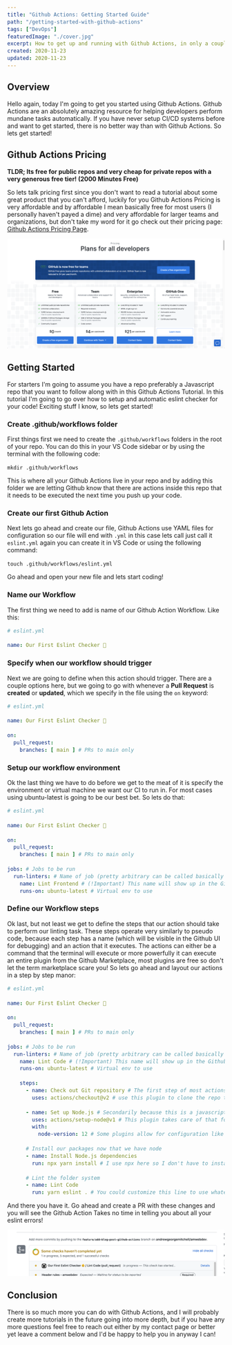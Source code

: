 ```yaml
---
title: "Github Actions: Getting Started Guide"
path: "/getting-started-with-github-actions"
tags: ["DevOps"]
featuredImage: "./cover.jpg"
excerpt: How to get up and running with Github Actions, in only a couple minutes.
created: 2020-11-23
updated: 2020-11-23
---
```

 
## Overview

Hello again, today I'm going to get you started using Github Actions. Github Actions are an absolutely amazing resource for helping developers perform mundane tasks automatically. If you have never setup CI/CD systems before and want to get started, there is no better way than with Github Actions. So lets get started!

## Github Actions Pricing

**TLDR; Its free for public repos and very cheap for private repos with a very generous free tier! (2000 Minutes Free)** 

So lets talk pricing first since you don't want to read a tutorial about some great product that you can't afford, luckily for you Github Actions Pricing is very affordable and by affordable I mean basically free for most users (I personally haven't payed a dime) and very affordable for larger teams and organizations, but don't take my word for it go check out their pricing page: [Github Actions Pricing Page](https://github.com/pricing).

![Github Pricing Plan Page Screenshot](./GithubPricing.png)

## Getting Started

For starters I'm going to assume you have a repo preferably a Javascript repo that you want to follow along with in this Github Actions Tutorial. In this tutorial I'm going to go over how to setup and automatic eslint checker for your code! Exciting stuff I know, so lets get started!


### Create .github/workflows folder

First things first we need to create the ```.github/workflows``` folders in the root of your repo. You can do this in your VS Code sidebar or by using the terminal with the following code:

 ```mkdir .github/workflows```

This is where all your Github Actions live in your repo and by adding this folder we are letting Github know that there are actions inside this repo that it needs to be executed the next time you push up your code.

### Create our first Github Action

Next lets go ahead and create our file, Github Actions use YAML files for configuration so our file will end with ```.yml``` in this case lets call just call it ```eslint.yml``` again you can create it in VS Code or using the following command:

```touch .github/workflows/eslint.yml```

Go ahead and open your new file and lets start coding!


### Name our Workflow
The first thing we need to add is name of our Github Action Workflow. Like this:

```yaml
# eslint.yml

name: Our First Eslint Checker 👶
```

### Specify when our workflow should trigger

Next we are going to define when this action should trigger. There are a couple options here, but we going to go with whenever a **Pull Request** is **created** or **updated**, which we specify in the file using the ```on``` keyword:

```yaml
# eslint.yml

name: Our First Eslint Checker 👶

on:
  pull_request:
    branches: [ main ] # PRs to main only
```

### Setup our workflow environment
Ok the last thing we have to do before we get to the meat of it is specify the environment or virtual machine we want our CI to run in. For most cases using ubuntu-latest is going to be our best bet. So lets do that:

```yaml
# eslint.yml

name: Our First Eslint Checker 👶

on:
  pull_request:
    branches: [ main ] # PRs to main only

jobs: # Jobs to be run
  run-linters: # Name of job (pretty arbitrary can be called basically anything)
    name: Lint Frontend # (!Important) This name will show up in the Github UI so its important
    runs-on: ubuntu-latest # Virtual env to use
```

### Define our Workflow steps

Ok last, but not least we get to define the steps that our action should take to perform our linting task. These steps operate very similarly to pseudo code, because each step has a name (which will be visible in the Github UI for debugging) and an action that it executes. The actions can either be a command that the terminal will execute or more powerfully it can execute an entire plugin from the Github Marketplace, most plugins are free so don't let the term marketplace scare you! So lets go ahead and layout our actions in a step by step manor:

```yaml
# eslint.yml

name: Our First Eslint Checker 👶

on:
  pull_request:
    branches: [ main ] # PRs to main only

jobs: # Jobs to be run
  run-linters: # Name of job (pretty arbitrary can be called basically anything)
    name: Lint Code # (!Important) This name will show up in the Github UI so its important
    runs-on: ubuntu-latest # Virtual env to use

    steps:
      - name: Check out Git repository # The first step of most actions is going to 
        uses: actions/checkout@v2 # use this plugin to clone the repo to the virtual machine

      - name: Set up Node.js # Secondarily because this is a javascript ecosystem we need to install node
        uses: actions/setup-node@v1 # This plugin takes care of that for us
        with:
          node-version: 12 # Some plugins allow for configuration like this

      # Install our packages now that we have node
      - name: Install Node.js dependencies
        run: npx yarn install # I use npx here so I don't have to install yarn globally on this VM

      # Lint the folder system
      - name: Lint Code
        run: yarn eslint . # You could customize this line to use whatever options you needed.

```

And there you have it. Go ahead and create a PR with these changes and you will see the Github Action Takes no time in telling you about all your eslint errors!

![Github Action in Action!](./ActionScreenshot.png)

## Conclusion

There is so much more you can do with Github Actions, and I will probably create more tutorials in the future going into more depth, but if you have any more questions feel free to reach out either by my contact page or better yet leave a comment below and I'd be happy to help you in anyway I can!
